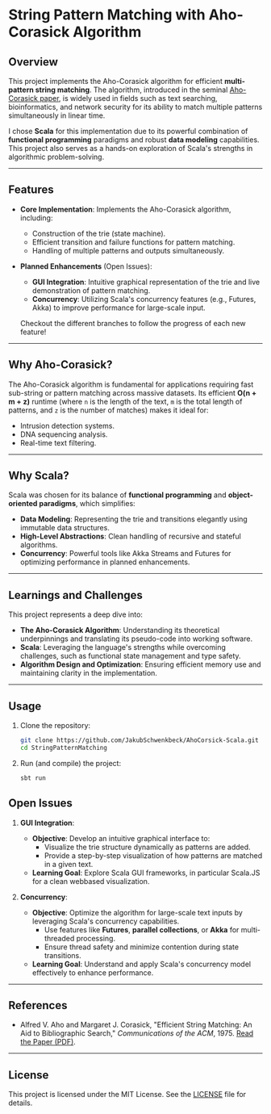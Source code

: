 # **String Pattern Matching with Aho-Corasick Algorithm**

## **Overview**
This project implements the Aho-Corasick algorithm for efficient **multi-pattern string matching**. The algorithm, introduced in the seminal [Aho-Corasick paper](https://cr.yp.to/bib/1975/aho.pdf), is widely used in fields such as text searching, bioinformatics, and network security for its ability to match multiple patterns simultaneously in linear time.

I chose **Scala** for this implementation due to its powerful combination of **functional programming** paradigms and robust **data modeling** capabilities. This project also serves as a hands-on exploration of Scala's strengths in algorithmic problem-solving.

---

## **Features**
- **Core Implementation**: Implements the Aho-Corasick algorithm, including:
  - Construction of the trie (state machine).
  - Efficient transition and failure functions for pattern matching.
  - Handling of multiple patterns and outputs simultaneously.
- **Planned Enhancements** (Open Issues):
  - **GUI Integration**: Intuitive graphical representation of the trie and live demonstration of pattern matching.
  - **Concurrency**: Utilizing Scala's concurrency features (e.g., Futures, Akka) to improve performance for large-scale input.

  Checkout the different branches to follow the progress of each new feature!
---

## **Why Aho-Corasick?**
The Aho-Corasick algorithm is fundamental for applications requiring fast sub-string or pattern matching across massive datasets. Its efficient **O(n + m + z)** runtime (where `n` is the length of the text, `m` is the total length of patterns, and `z` is the number of matches) makes it ideal for:
- Intrusion detection systems.
- DNA sequencing analysis.
- Real-time text filtering.

---

## **Why Scala?**
Scala was chosen for its balance of **functional programming** and **object-oriented paradigms**, which simplifies:
- **Data Modeling**: Representing the trie and transitions elegantly using immutable data structures.
- **High-Level Abstractions**: Clean handling of recursive and stateful algorithms.
- **Concurrency**: Powerful tools like Akka Streams and Futures for optimizing performance in planned enhancements.

---

## **Learnings and Challenges**
This project represents a deep dive into:
- **The Aho-Corasick Algorithm**: Understanding its theoretical underpinnings and translating its pseudo-code into working software.
- **Scala**: Leveraging the language's strengths while overcoming challenges, such as functional state management and type safety.
- **Algorithm Design and Optimization**: Ensuring efficient memory use and maintaining clarity in the implementation.

---

## **Usage**
1. Clone the repository:
   ```bash
   git clone https://github.com/JakubSchwenkbeck/AhoCorsick-Scala.git
   cd StringPatternMatching
    ```
2. Run (and compile) the project:
    ```bash
    sbt run 
    ```



## **Open Issues**
1. **GUI Integration**:
   - **Objective**: Develop an intuitive graphical interface to:
     - Visualize the trie structure dynamically as patterns are added.
     - Provide a step-by-step visualization of how patterns are matched in a given text.
   - **Learning Goal**: Explore Scala GUI frameworks, in particular Scala.JS for a clean webbased visualization.

2. **Concurrency**:
   - **Objective**: Optimize the algorithm for large-scale text inputs by leveraging Scala's concurrency capabilities.
     - Use features like **Futures**, **parallel collections**, or **Akka** for multi-threaded processing.
     - Ensure thread safety and minimize contention during state transitions.
   - **Learning Goal**: Understand and apply Scala's concurrency model effectively to enhance performance.

---

## **References**
- Alfred V. Aho and Margaret J. Corasick, "Efficient String Matching: An Aid to Bibliographic Search," _Communications of the ACM_, 1975. [Read the Paper (PDF)](https://cr.yp.to/bib/1975/aho.pdf).

---

## **License**
This project is licensed under the MIT License. See the [LICENSE](LICENSE) file for details.
